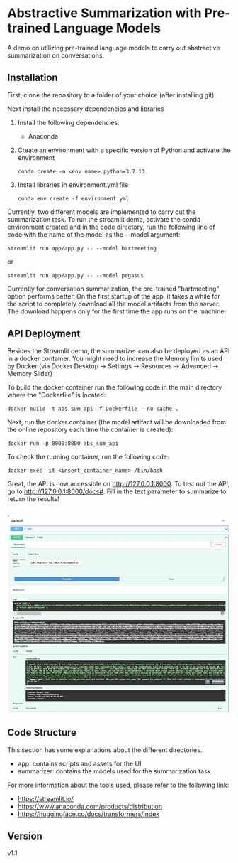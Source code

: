 # Abstractive Summarization with Pre-trained Language Models
A demo on utilizing pre-trained language models to carry out abstractive summarization on conversations.

## Installation
First, clone the repository to a folder of your choice (after installing git).

Next install the necessary dependencies and libraries

1. Install the following dependencies:
   - Anaconda

2. Create an environment with a specific version of Python and activate the environment
   ```
   conda create -n <env name> python=3.7.13
   ```

3. Install libraries in environment.yml file
   ```
   conda env create -f environment.yml
   ```

Currently, two different models are implemented to carry out the summarization task. To run the streamlit demo, activate the conda environment created and in the code directory, run the following line of code with the name of the model as the --model argument: 
```
streamlit run app/app.py -- --model bartmeeting
```
or
```
streamlit run app/app.py -- --model pegasus
```

Currently for conversation summarization, the pre-trained "bartmeeting" option performs better. On the first startup of the app, it takes a while for the script to completely download all the model artifacts from the server. The download happens only for the first time the app runs on the machine.

## API Deployment  
Besides the Streamlit demo, the summarizer can also be deployed as an API in a docker container. You might need to increase the Memory limits used by Docker (via Docker Desktop -> Settings -> Resources -> Advanced -> Memory Slider) 

To build the docker container run the following code in the main directory where the "Dockerfile" is located:
```
docker build -t abs_sum_api -f Dockerfile --no-cache .
```

Next, run the docker container (the model artifact will be downloaded from the online repository each time the container is created):
```
docker run -p 8000:8000 abs_sum_api
```

To check the running container, run the following code:
```
docker exec -it <insert_container_name> /bin/bash
```

Great, the API is now accessible on http://127.0.0.1:8000. To test out the API, go to http://127.0.0.1:8000/docs#. Fill in the text parameter to summarize to return the results! <br><br>.
![image info](api_demo.JPG)



## Code Structure
This section has some explanations about the different directories.
- app: contains scripts and assets for the UI
- summarizer: contains the models used for the summarization task

For more information about the tools used, please refer to the following link:
- https://streamlit.io/
- https://www.anaconda.com/products/distribution
- https://huggingface.co/docs/transformers/index


## Version
v1.1